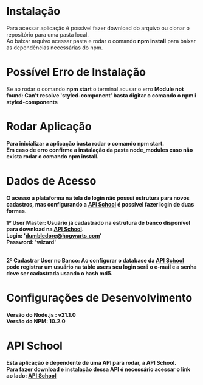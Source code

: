 # Instalação 
Para acessar aplicação é possível fazer download do arquivo ou clonar o repositório para uma pasta local. <br>
Ao baixar arquivo acessar pasta e rodar o comando <b>npm install</b> para baixar as dependências necessárias do npm. 

# Possível Erro de Instalação
Se ao rodar o comando <b>npm start</b> o terminal acusar o erro <b>Module not found: Can't resolve 'styled-component'<b> basta digitar o comando o <b>npm i styled-components</b>

# Rodar Aplicação 
Para inicializar a aplicação basta rodar o comando <b>npm start</b>. <br>
Em caso de erro confirme a instalação da pasta <b>node_modules</b> caso não exista rodar o comando <b>npm install</b>.

# Dados de Acesso 
O acesso a plataforma na tela de login não possui estrutura para novos cadastros, mas configurando a [API School](https://github.com/douglasanschau/apiSchool/tree/main) é possível fazer login de duas formas. <br>

1º User Master: Usuário já cadastrado na estrutura de banco disponível para download na [API School](https://github.com/douglasanschau/apiSchool/tree/main). <br>
Login: 'dumbledore@hogwarts.com' <br>
Password: 'wizard' <br> <br>

2º Cadastrar User no Banco: Ao configurar o database da  [API School](https://github.com/douglasanschau/apiSchool/tree/main) pode registrar um usuário na table <b>users</b> seu login será o e-mail e a senha deve ser cadastrada usando o hash md5.

# Configurações de Desenvolvimento
Versão do Node.js : v21.1.0 <br>
Versão do NPM: 10.2.0

# API School
Esta aplicação é dependente de uma API para rodar, a API School. <br>
Para fazer download e instalação dessa API é necessário acessar o link ao lado: [API School](https://github.com/douglasanschau/apiSchool/tree/main)




